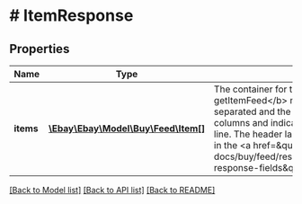 # # ItemResponse

## Properties

Name | Type | Description | Notes
------------ | ------------- | ------------- | -------------
**items** | [**\Ebay\Ebay\Model\Buy\Feed\Item[]**](Item.md) | The container for the array of items returned by the &lt;b&gt; getItemFeed&lt;/b&gt; method. The data in the file is tab separated and the first row is the header, which labels the columns and indicates the order of the values on each line. The header labels match the fields that are described in the &lt;a href&#x3D;\&quot;/api-docs/buy/feed/resources/item/methods/getItemFeed#h3-response-fields\&quot;&gt;Response fields&lt;/a&gt; section. | [optional]

[[Back to Model list]](../../README.md#models) [[Back to API list]](../../README.md#endpoints) [[Back to README]](../../README.md)
